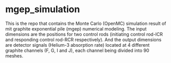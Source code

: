 # mgep_simulation
This is the repo that contains the Monte Carlo (OpenMC) simulation result of mit graphite exponential pile (mgep) numerical modeling. 
The input dimensions are the positions for two control rods (initiating control rod-ICR and responding control rod-RCR respectively).
And the output dimensions are detector signals (Helium-3 absorption rate) located at 4 different graphite channels (F, G, I and J), 
each channel being divided into 90 meshes. 
